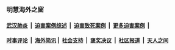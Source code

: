
### 明慧海外之窗

####  [武汉肺炎](indexes/365.md?t=03302200) &nbsp;|&nbsp;  [迫害案例综述](indexes/328.md?t=03302200) &nbsp;|&nbsp; [迫害致死案例](indexes/277.md?t=03302200)  &nbsp;|&nbsp; [更多迫害案例](indexes/81.md?t=03302200)  &nbsp;|&nbsp; 
####  [时事评论](indexes/19.md?t=03302200) &nbsp;|&nbsp; [海外简讯](indexes/245.md?t=03302200)&nbsp;|&nbsp;  [社会支持](indexes/140.md?t=03302200) &nbsp;|&nbsp; [褒奖决议](indexes/282.md?t=03302200) &nbsp;|&nbsp; [社区报道](indexes/91.md?t=03302200)  &nbsp;|&nbsp; [天人之间](indexes/78.md?t=03302200) 

